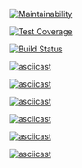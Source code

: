[![Maintainability](https://api.codeclimate.com/v1/badges/a99a88d28ad37a79dbf6/maintainability)](https://codeclimate.com/github/codeclimate/codeclimate/maintainability)

[![Test Coverage](https://api.codeclimate.com/v1/badges/a99a88d28ad37a79dbf6/test_coverage)](https://codeclimate.com/github/codeclimate/codeclimate/test_coverage)

[![Build Status](https://travis-ci.org/strdmitriy/project-lvl2-s389.svg?branch=master)](https://travis-ci.org/strdmitriy/project-lvl2-s389)

[![asciicast](https://asciinema.org/a/QsEuP3vvv00WkBmaZYIJSUaAH.svg)](https://asciinema.org/a/QsEuP3vvv00WkBmaZYIJSUaAH)

[![asciicast](https://asciinema.org/a/72URhWaFDPqYUuYIvKg98K0tM.svg)](https://asciinema.org/a/72URhWaFDPqYUuYIvKg98K0tM)

[![asciicast](https://asciinema.org/a/gZs0vJDXC5W0IYkhX2oJ7lY7V.svg)](https://asciinema.org/a/gZs0vJDXC5W0IYkhX2oJ7lY7V)

[![asciicast](https://asciinema.org/a/Ae3FZdUn8ajuxjmyiJFg4pHvL.svg)](https://asciinema.org/a/Ae3FZdUn8ajuxjmyiJFg4pHvL)

[![asciicast](https://asciinema.org/a/XWTTlsIghAy6ZWSLaOk68ZyFl.svg)](https://asciinema.org/a/XWTTlsIghAy6ZWSLaOk68ZyFl)

[![asciicast](https://asciinema.org/a/HgPjExO42AsOKhZlnGXsZ4u0v.svg)](https://asciinema.org/a/HgPjExO42AsOKhZlnGXsZ4u0v)